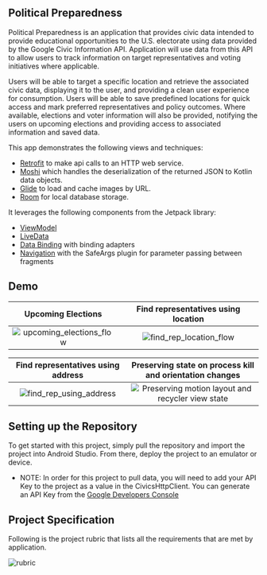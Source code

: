 ## Political Preparedness

Political Preparedness is an application that provides civic data intended to provide educational opportunities to the U.S. electorate using data provided by the Google Civic Information API. Application will use data from this API to allow users to track information on target representatives and voting initiatives where applicable.

Users will be able to target a specific location and retrieve the associated civic data, displaying it to the user, and providing a clean user experience for consumption. Users will be able to save predefined locations for quick access and mark preferred representatives and policy outcomes. Where available, elections and voter information will also be provided, notifying the users on upcoming elections and providing access to associated information and saved data.

This app demonstrates the following views and techniques:

* [Retrofit](https://square.github.io/retrofit/) to make api calls to an HTTP web service.
* [Moshi](https://github.com/square/moshi) which handles the deserialization of the returned JSON to Kotlin data objects.
* [Glide](https://bumptech.github.io/glide/) to load and cache images by URL.
* [Room](https://developer.android.com/training/data-storage/room) for local database storage.

It leverages the following components from the Jetpack library:

* [ViewModel](https://developer.android.com/topic/libraries/architecture/viewmodel)
* [LiveData](https://developer.android.com/topic/libraries/architecture/livedata)
* [Data Binding](https://developer.android.com/topic/libraries/data-binding/) with binding adapters
* [Navigation](https://developer.android.com/topic/libraries/architecture/navigation/) with the SafeArgs plugin for parameter passing between fragments

## Demo

Upcoming Elections         |  Find representatives using location
:-------------------------:|:-------------------------:
![upcoming_elections_flow](https://user-images.githubusercontent.com/12608658/164539814-e7b3ec2b-5156-4dcc-bf1c-ecee5f7ec475.gif)  |  ![find_rep_location_flow](https://user-images.githubusercontent.com/12608658/164541772-e39ec171-ed74-4c95-88f5-ab190ccc2a23.gif)

Find representatives using address     | Preserving state on process kill and orientation changes 
:-------------------------:|:-------------------------:
![find_rep_using_address](https://user-images.githubusercontent.com/12608658/164543320-5c5ab29e-5d2e-4fa2-8ae9-571c23cc9080.gif) | ![Preserving motion layout and recycler view state](https://user-images.githubusercontent.com/12608658/164545759-ddff0fec-35a3-46a7-8495-5011b1a72ea2.gif)

## Setting up the Repository

To get started with this project, simply pull the repository and import the project into Android Studio. From there, deploy the project to an emulator or device.
* NOTE: In order for this project to pull data, you will need to add your API Key to the project as a value in the CivicsHttpClient. You can generate an API Key from the [Google Developers Console](https://console.developers.google.com/)

## Project Specification
Following is the project rubric that lists all the requirements that are met by application.

![rubric](https://user-images.githubusercontent.com/12608658/164546404-97e6b904-afea-4acd-b18d-b299d1d2f9b7.jpeg)
